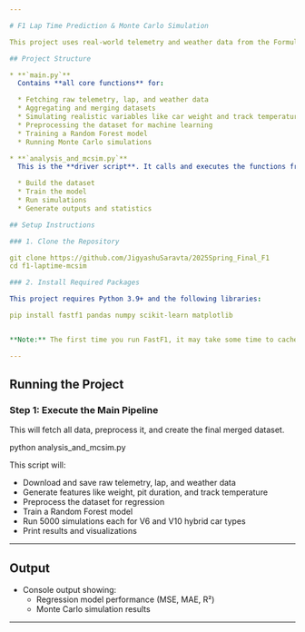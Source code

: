 ```yaml
---

# F1 Lap Time Prediction & Monte Carlo Simulation

This project uses real-world telemetry and weather data from the Formula 1 Monaco Grand Prix (2018–2024) to model race performance using a Random Forest Regressor and simulate multiple race outcomes using a Monte Carlo approach. It is built with `FastF1`, `scikit-learn`, and `pandas`.

## Project Structure

* **`main.py`**
  Contains **all core functions** for:

  * Fetching raw telemetry, lap, and weather data
  * Aggregating and merging datasets
  * Simulating realistic variables like car weight and track temperature
  * Preprocessing the dataset for machine learning
  * Training a Random Forest model
  * Running Monte Carlo simulations

* **`analysis_and_mcsim.py`**
  This is the **driver script**. It calls and executes the functions from `main.py` to:

  * Build the dataset
  * Train the model
  * Run simulations
  * Generate outputs and statistics

## Setup Instructions

### 1. Clone the Repository

git clone https://github.com/JigyashuSaravta/2025Spring_Final_F1
cd f1-laptime-mcsim

### 2. Install Required Packages

This project requires Python 3.9+ and the following libraries:

pip install fastf1 pandas numpy scikit-learn matplotlib


**Note:** The first time you run FastF1, it may take some time to cache session data.

---
```


## Running the Project

### Step 1: Execute the Main Pipeline

This will fetch all data, preprocess it, and create the final merged dataset.

python analysis_and_mcsim.py


This script will:

* Download and save raw telemetry, lap, and weather data
* Generate features like weight, pit duration, and track temperature
* Preprocess the dataset for regression
* Train a Random Forest model
* Run 5000 simulations each for V6 and V10 hybrid car types
* Print results and visualizations

---

## Output

* Console output showing:
  * Regression model performance (MSE, MAE, R²)
  * Monte Carlo simulation results

---
